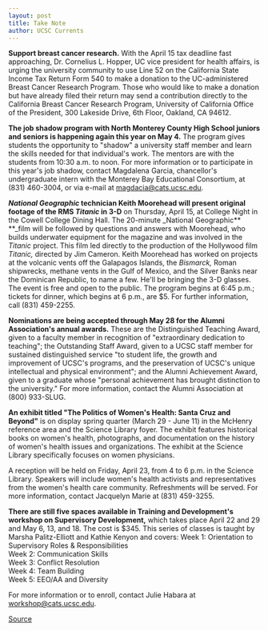 ```yaml
---
layout: post
title: Take Note
author: UCSC Currents
---
```


**Support breast cancer research.** With the April 15 tax deadline fast approaching, Dr. Cornelius L. Hopper, UC vice president for health affairs, is urging the university community to use Line 52 on the California State Income Tax Return Form 540 to make a donation to the UC-administered Breast Cancer Research Program. Those who would like to make a donation but have already filed their return may send a contribution directly to the California Breast Cancer Research Program, University of California Office of the President, 300 Lakeside Drive, 6th Floor, Oakland, CA 94612.

**The job shadow program with North Monterey County High School juniors and seniors is happening again this year on May 4.** The program gives students the opportunity to "shadow" a university staff member and learn the skills needed for that individual's work. The mentors are with the students from 10:30 a.m. to noon. For more information or to participate in this year's job shadow, contact Magdalena Garcia, chancellor's undergraduate intern with the Monterey Bay Educational Consortium, at (831) 460-3004, or via e-mail at magdacia@cats.ucsc.edu.

**_National Geographic_ technician Keith Moorehead will present original footage of the RMS _Titanic_ in 3-D** on Thursday, April 15, at College Night in the Cowell College Dining Hall. The 20-minute _National Geographic** **_film will be followed by questions and answers with Moorehead, who builds underwater equipment for the magazine and was involved in the _Titanic_ project. This film led directly to the production of the Hollywood film _Titanic,_ directed by Jim Cameron. Keith Moorehead has worked on projects at the volcanic vents off the Galapagos Islands, the _Bismarck,_ Roman shipwrecks, methane vents in the Gulf of Mexico, and the Silver Banks near the Dominican Republic, to name a few. He'll be bringing the 3-D glasses. The event is free and open to the public. The program begins at 6:45 p.m.; tickets for dinner, which begins at 6 p.m., are $5. For further information, call (831) 459-2255.

**Nominations are being accepted through May 28 for the Alumni Association's annual awards.** These are the Distinguished Teaching Award, given to a faculty member in recognition of "extraordinary dedication to teaching"; the Outstanding Staff Award, given to a UCSC staff member for sustained distinguished service "to student life, the growth and improvement of UCSC's programs, and the preservation of UCSC's unique intellectual and physical environment"; and the Alumni Achievement Award, given to a graduate whose "personal achievement has brought distinction to the university." For more information, contact the Alumni Association at (800) 933-SLUG.

**An exhibit titled "The Politics of Women's Health: Santa Cruz and Beyond"** is on display spring quarter (March 29 - June 11) in the McHenry reference area and the Science Library foyer. The exhibit features historical books on women's health, photographs, and documentation on the history of women's health issues and organizations. The exhibit at the Science Library specifically focuses on women physicians.

A reception will be held on Friday, April 23, from 4 to 6 p.m. in the Science Library. Speakers will include women's health activists and representatives from the women's health care community. Refreshments will be served. For more information, contact Jacquelyn Marie at (831) 459-3255.

**There are still five spaces available in Training and Development's workshop on Supervisory Development,** which takes place April 22 and 29 and May 6, 13, and 18. The cost is $345. This series of classes is taught by Marsha Palitz-Elliott and Kathie Kenyon and covers:
Week 1: Orientation to Supervisory Roles & Responsibilities  
Week 2: Communication Skills  
Week 3: Conflict Resolution  
Week 4: Team Building  
Week 5: EEO/AA and Diversity

For more information or to enroll, contact Julie Habara at workshop@cats.ucsc.edu.

[Source](http://www1.ucsc.edu/oncampus/currents/98-99/04-12/takenote.htm "Permalink to Take Note; 04-12-99")
